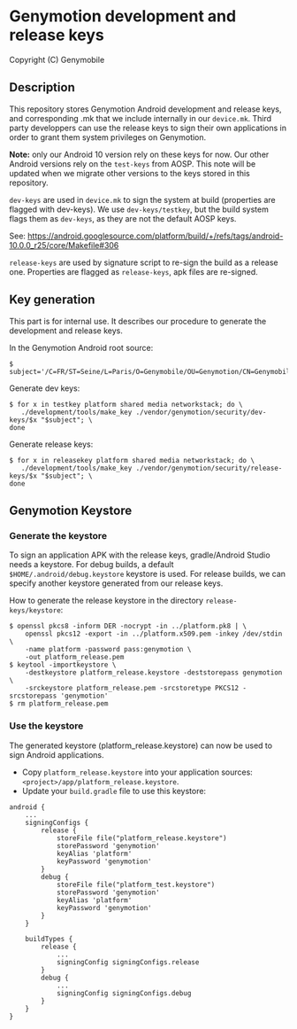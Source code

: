# Genymotion development and release keys

Copyright (C) Genymobile

## Description

This repository stores Genymotion Android development and release keys, and corresponding .mk that we include internally in our `device.mk`. Third party developpers can use the release keys to sign their own applications in order to grant them system privileges on Genymotion. 

**Note:** only our Android 10 version rely on these keys for now. Our other Android versions rely on the `test-keys` from AOSP. This note will be updated when we migrate other versions to the keys stored in this repository.

`dev-keys` are used in `device.mk` to sign the system at build (properties are flagged with dev-keys).
We use `dev-keys/testkey`, but the build system flags them as `dev-keys`, as they are not the default AOSP keys.

See: https://android.googlesource.com/platform/build/+/refs/tags/android-10.0.0_r25/core/Makefile#306

`release-keys` are used by signature script to re-sign the build as a release one. Properties are flagged as `release-keys`, apk files are re-signed.

## Key generation

This part is for internal use. It describes our procedure to generate the development and release keys.

In the Genymotion Android root source: 

```
$ subject='/C=FR/ST=Seine/L=Paris/O=Genymobile/OU=Genymotion/CN=Genymobile/emailAddress=contact@genymotion.com'
```

Generate dev keys: 

```
$ for x in testkey platform shared media networkstack; do \
   ./development/tools/make_key ./vendor/genymotion/security/dev-keys/$x "$subject"; \
done
```

Generate release keys: 

```
$ for x in releasekey platform shared media networkstack; do \
   ./development/tools/make_key ./vendor/genymotion/security/release-keys/$x "$subject"; \
done
```

## Genymotion Keystore

### Generate the keystore

To sign an application APK with the release keys, gradle/Android Studio needs a keystore.
For debug builds, a default `$HOME/.android/debug.keystore` keystore is used.
For release builds, we can specify another keystore generated from our release keys.

How to generate the release keystore in the directory `release-keys/keystore`: 

```
$ openssl pkcs8 -inform DER -nocrypt -in ../platform.pk8 | \
    openssl pkcs12 -export -in ../platform.x509.pem -inkey /dev/stdin \
    -name platform -password pass:genymotion \
    -out platform_release.pem
$ keytool -importkeystore \
    -destkeystore platform_release.keystore -deststorepass genymotion \
    -srckeystore platform_release.pem -srcstoretype PKCS12 -srcstorepass 'genymotion'
$ rm platform_release.pem
```

### Use the keystore

The generated keystore (platform_release.keystore) can now be used to sign Android applications.

* Copy `platform_release.keystore` into your application sources: `<project>/app/platform_release.keystore`.
* Update your `build.gradle` file to use this keystore: 

```
android {
    ...
    signingConfigs {
        release {
            storeFile file("platform_release.keystore")
            storePassword 'genymotion'
            keyAlias 'platform'
            keyPassword 'genymotion'
        }
        debug {
            storeFile file("platform_test.keystore")
            storePassword 'genymotion'
            keyAlias 'platform'
            keyPassword 'genymotion'
        }
    }
    
    buildTypes {
        release {
            ...
            signingConfig signingConfigs.release
        }
        debug {
            ...
            signingConfig signingConfigs.debug
        }
    }
}
```

